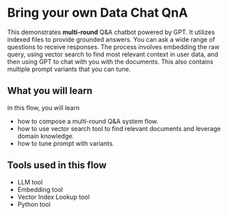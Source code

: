 # Bring your own Data Chat QnA

This demonstrates **multi-round** Q&A chatbot powered by GPT. It utilizes indexed files to provide grounded answers. You can ask a wide range of questions to receive responses. The process involves embedding the raw query, using vector search to find most relevant context in user data, and then using GPT to chat with you with the documents. This also contains multiple prompt variants that you can tune.

## What you will learn

In this flow, you will learn

* how to compose a multi-round Q&A system flow.
* how to use vector search tool to find relevant documents and leverage domain knowledge.
* how to tune prompt with variants.

## Tools used in this flow

* LLM tool
* Embedding tool
* Vector Index Lookup tool
* Python tool

